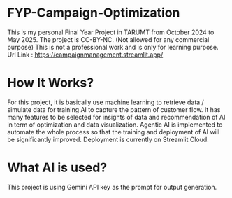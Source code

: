 # FYP-Campaign-Optimization
This is my personal Final Year Project in TARUMT from October 2024 to May 2025. 
The project is CC-BY-NC. (Not allowed for any commercial purpose)
This is not a professional work and is only for learning purpose. 
Url Link : https://campaignmanagement.streamlit.app/


# How It Works?
For this project, it is basically use machine learning to retrieve data / simulate data for training AI to capture the pattern of customer flow.
It has many features to be selected for insights of data and recommendation of AI in term of optimization and data visualization. 
Agentic AI is implemented to automate the whole process so that the training and deployment of AI will be significantly improved.
Deployment is currently on Streamlit Cloud. 



# What AI is used?
This project is using Gemini API key as the prompt for output generation. 
